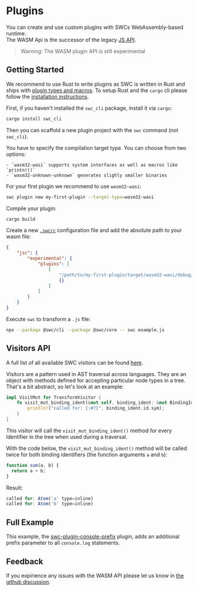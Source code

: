 # Plugins

You can create and use custom plugins with SWCs WebAssembly-based runtime.  
The WASM Api is the successor of the legacy [JS API](/docs/usage/plugins-legacy).

> Warning: The WASM plugin API is still experimental

## Getting Started

We recommend to use Rust to write plugins as SWC is written in Rust and ships with [plugin types and macros](https://crates.io/crates/swc_plugin).
To setup Rust and the `cargo` cli please follow the [installation instructions](https://www.rust-lang.org/learn/get-started).

First, if you haven't installed the `swc_cli` package, install it via `cargo`:

```bash
cargo install swc_cli
```

Then you can scaffold a new plugin project with the `swc` command (not `swc_cli`).

You have to specify the compilation target type. You can choose from two options: 

    - `wasm32-wasi` supports system interfaces as well as macros like `printn!()`
    - `wasm32-unknown-unknown` generates slighly smaller binaries

For your first plugin we recommend to use `wasm32-wasi`:

```bash
swc plugin new my-first-plugin --target-type=wasm32-wasi
```

Compile your plugin:

```bash
cargo build
```

Create a new [`.swcrc`](http://localhost:3000/docs/configuration/swcrc) configuration file and add the absolute path to your wasm file:

```json
{
    "jsc": {
        "experimental": {
            "plugins": [
                [
                    "/path/to/my-first-plugin/target/wasm32-wasi/debug/my_first_plugin.wasm",
                    {}
                ]
            ]
        }
    }
}
```

Execute `swc` to transform a `.js` file:

```bash
npx --package @swc/cli --package @swc/core -- swc example.js
```

## Visitors API

A full list of all available SWC visitors can be found [here](https://rustdoc.swc.rs/swc_ecma_visit/trait.VisitMut.html).

Visitors are a pattern used in AST traversal across languages. They are an object with methods defined for accepting particular node types in a tree. That's a bit abstract, so let's look at an example:

```rust
impl VisitMut for TransformVisitor {
    fn visit_mut_binding_ident(&mut self, binding_ident: &mut BindingIdent) {
        println!("called for: {:#?}", binding_ident.id.sym);
    }
}
```

This visitor will call the `visit_mut_binding_ident()` method for every Identifier in the tree when used during a traversal.

With the code below, the `visit_mut_binding_ident()` method will be called twice for both binding identifiers (the function arguments `a` and `b`):

```ts
function sum(a, b) {
  return a + b;
}
```

Result:

```js
called for: Atom('a' type=inline)
called for: Atom('b' type=inline)
```

## Full Example

This example, the [swc-plugin-console-prefix](https://github.com/williamtetlow/swc-plugin-console-prefix) plugin, adds an additional prefix parameter to all `console.log` statements.

## Feedback

If you expirience any issues with the WASM API please let us know in [the github discussion](https://github.com/swc-project/swc/discussions/3540).